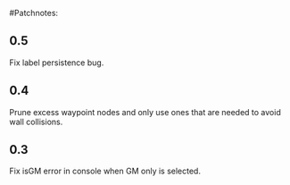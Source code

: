 #Patchnotes:
## 0.5

Fix label persistence bug.

## 0.4

Prune excess waypoint nodes and only use ones that are needed to avoid wall collisions.

## 0.3

Fix isGM error in console when GM only is selected.
